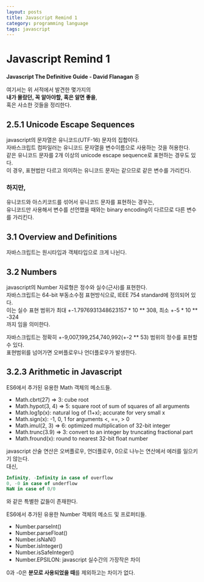 ```yaml
---
layout: posts
title: Javascript Remind 1
category: programming language
tags: javascript
---
```


# Javascript Remind 1

**Javascript The Definitive Guide - David Flanagan** 중

여기서는 위 서적에서 발견한 몇가지의  
**내가 몰랐던, 꼭 알아야할, 혹은 알면 좋을**,  
혹은 사소한 것들을 정리한다.  

## 2.5.1 Unicode Escape Sequences  
javascript의 문자열은 유니코드(UTF-16) 문자의 집합이다.  
자바스크립트 컴파일러는 유니코드 문자열을 변수이름으로 사용하는 것을 허용한다.  
같은 유니코드 문자를 2개 이상의 unicode escape sequence로 표현하는 경우도 있다.  
이 경우, 표현법만 다르고 의미하는 유니코드 문자는 같으므로 같은 변수를 가리킨다.  

### 하지만,

유니코드와 아스키코드를 섞어서 유니코드 문자를 표현하는 경우는,  
유니코드만 사용해서 변수를 선언했을 때와는 binary encoding이 다르므로 다른 변수를 가리킨다.  

## 3.1 Overview and Definitions  
자바스크립트는 원시타입과 객체타입으로 크게 나뉜다. 

## 3.2 Numbers  
javascript의 Number 자료형은 정수와 실수(근사)를 표현한다.  
자바스크립트는 64-bit 부동소수점 표현방식으로, IEEE 754 standard에 정의되어 있다.  
이는 실수 표현 범위가 최대 +-1.7976931348623157 * 10 ** 308, 최소 +-5 * 10 ** -324  
까지 임을 의미한다.  
  
자바스크립트는 정확히 +-9,007,199,254,740,992(+-2 ** 53) 범위의 정수를 표현할 수 있다.  
표현범위를 넘어가면 오버플로우나 언더플로우가 발생한다. 

## 3.2.3 Arithmetic in Javascript  
ES6에서 추가된 유용한 Math 객체의 메소드들.
- Math.cbrt(27) => 3: cube root
- Math.hypot(3, 4) => 5: square root of sum of squares of all arguments  
- Math.log1p(x): natural log of (1+x); accurate for very small x  
- Math.sign(x): -1, 0, 1 for arguments <, ==, > 0  
- Math.imul(2, 3) => 6: optimized multiplication of 32-bit integer  
- Math.trunc(3.9) => 3: convert to an integer by truncating fractional part  
- Math.fround(x): round to nearest 32-bit float number  
  
javascript 산술 연산은 오버플로우, 언더플로우, 0으로 나누는 연산에서 에러를 일으키기 않는다.  
대신, 
```javascript
Infinity, -Infinity in case of overflow  
0, -0 in case of underflow  
NaN in case of 0/0  
```
와 같은 특별한 값들이 존재한다.  

ES6에서 추가된 유용한 Number 객체의 메소드 및 프로퍼티들.  
- Number.parseInt()
- Number.parseFloat()  
- Number.isNaN()  
- Number.isInteger()  
- Number.isSafeInteger()
- Number.EPSILON: javascript 실수간의 가장작은 차이  

0과 -0은 **분모로 사용되었을 때**를 제외하고는 차이가 없다.  
